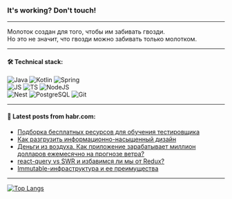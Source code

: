 ### It's working? Don't touch!

---
Молоток создан для того, чтобы им забивать гвозди. <br>
Но это не значит, что гвозди можно забивать только молотком.

---

#### 🛠️ Technical stack:

![Java](https://img.shields.io/badge/Java-informational?logo=Oracle&style=flat&logoColor=white&color=FF4500)
![Kotlin](https://img.shields.io/badge/Kotlin-informational?logo=Kotlin&style=flat&logoColor=white&color=774D97)
![Spring](https://img.shields.io/badge/SpringBoot-informational?logo=SpringBoot&style=flat&logoColor=white&color=6DB33F) <br>
![JS](https://img.shields.io/badge/JS-informational?logo=javaScript&style=flat&logoColor=black&color=F7Df1E)
![TS](https://img.shields.io/badge/TypeScript-informational?logo=typeScript&style=flat&logoColor=black&color=0667A8)
![NodeJS](https://img.shields.io/badge/NodeJS-informational?logo=node.js&style=flat&logoColor=white&color=70A760) <br>
![Nest](https://img.shields.io/badge/NestJS-informational?logo=NestJS&style=flat&logoColor=white&color=E0234E)
![PostgreSQL](https://img.shields.io/badge/PostgreSQL-informational?logo=PostgreSQL&style=flat&logoColor=white&color=DAA520)
![Git](https://img.shields.io/badge/Git-informational?logo=git&style=flat&logoColor=white&color=778899)

___

#### 💬 Latest posts from habr.com:

<!-- BLOG-POST-LIST:START -->
- [Подборка бесплатных ресурсов для обучения тестировщика](https://habr.com/ru/articles/758412/?utm_source=habrahabr&utm_medium=rss&utm_campaign=758412)
- [Как разгрузить информационно-насыщенный дизайн](https://habr.com/ru/articles/758408/?utm_source=habrahabr&utm_medium=rss&utm_campaign=758408)
- [Деньги из воздуха. Как приложение зарабатывает миллион долларов ежемесячно на прогнозе ветра?](https://habr.com/ru/articles/758386/?utm_source=habrahabr&utm_medium=rss&utm_campaign=758386)
- [react-query vs SWR и избавимся ли мы от Redux?](https://habr.com/ru/articles/758360/?utm_source=habrahabr&utm_medium=rss&utm_campaign=758360)
- [Immutable-инфраструктура и ее преимущества](https://habr.com/ru/companies/vk/articles/756152/?utm_source=habrahabr&utm_medium=rss&utm_campaign=756152)
<!-- BLOG-POST-LIST:END -->

---
[![Top Langs](https://github-readme-stats-git-master-advtsetting-gmailcom.vercel.app/api/top-langs/?username=zloylis&langs_count=10&hide_title=false&title_color=e6edf3&size_weight=0.5&count_weight=0.5&layout=compact&hide_border=true&theme=dracula)](https://github.com/zloylis)

<!-- ![GitHub stats](https://github-readme-stats-git-master-advtsetting-gmailcom.vercel.app/api?username=zloylis&show_icons=true&hide_border=true&theme=dracula&hide_title=true&include_all_commits=true&count_private=true&hide=contribs&hide_rank=true) -->
